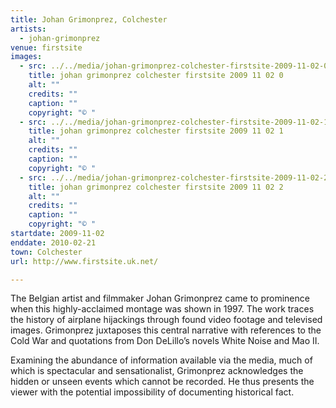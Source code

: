 ```yaml
---
title: Johan Grimonprez, Colchester
artists:
  - johan-grimonprez
venue: firstsite
images:
  - src: ../../media/johan-grimonprez-colchester-firstsite-2009-11-02-0.webp
    title: johan grimonprez colchester firstsite 2009 11 02 0
    alt: ""
    credits: ""
    caption: ""
    copyright: "© "
  - src: ../../media/johan-grimonprez-colchester-firstsite-2009-11-02-1.webp
    title: johan grimonprez colchester firstsite 2009 11 02 1
    alt: ""
    credits: ""
    caption: ""
    copyright: "© "
  - src: ../../media/johan-grimonprez-colchester-firstsite-2009-11-02-2.webp
    title: johan grimonprez colchester firstsite 2009 11 02 2
    alt: ""
    credits: ""
    caption: ""
    copyright: "© "
startdate: 2009-11-02
enddate: 2010-02-21
town: Colchester
url: http://www.firstsite.uk.net/

---
```


The Belgian artist and filmmaker Johan Grimonprez came to prominence when this highly-acclaimed montage was shown in 1997. The work traces the history of airplane hijackings through found video footage and televised images. Grimonprez juxtaposes this central narrative with references to the Cold War and quotations from Don DeLillo’s novels White Noise and Mao II.

Examining the abundance of information available via the media, much of which is spectacular and sensationalist, Grimonprez acknowledges the hidden or unseen events which cannot be recorded. He thus presents the viewer with the potential impossibility of documenting historical fact.
